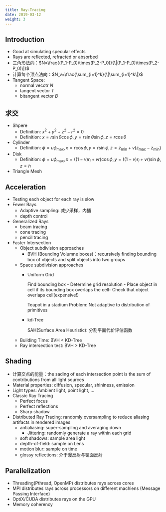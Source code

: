 ```yaml
---
title: Ray-Tracing
date: 2019-03-12
weight: 3
---
```


## Introduction

- Good at simulating specular effects
- Rays are reflected, refracted or absorbed
- 三角形法向：$N=\frac{(P_1-P_0)\times(P_2-P_0)}{\|(P_1-P_0)\times(P_2-P_0)\|}$
- 计算每个顶点法向：$N_v=\frac{\sum_{i=1}^k}{\|\sum_{i=1}^k\|}$
- Tangent Space:
  - normal vecotr $N$
  - tangent vector $T$
  - bitangent vector $B$

## 求交

- Shpere
  - Definition: $x^2+y^2+z^2-r^2=0$
  - Definition: $x=r\sin\theta\cos\phi,y=r\sin\theta\sin\phi,z=r\cos\theta$
- Cylinder
  - Definition: $\phi=u\phi_{\max},x=r\cos\phi,y=r\sin\phi,z=z_{\min}+v(z_{\max}-z_{\min})$
- Disk
  - Definition: $\phi=u\phi_{\max},x=((1-v)r_i+vr)\cos\phi,y=((1-v)r_i+vr)\sin\phi,z=h$
- Triangle Mesh

## Acceleration

- Testing each object for each ray is slow
- Fewer Rays
  - Adaptive sampling: 减少采样，内插
  - depth control
- Generalized Rays
  - beam tracing
  - cone tracing
  - pencil tracing
- Faster Intersection
  - Object subdivision approaches
    - BVH (Bounding Volumne boxes)：recursively finding bounding box of objects and split objects into two groups
  - Space subdivision approaches
    - Uniform Grid

      Find bounding box - Determine grid resolution - Place object in cell if its bounding box overlaps the cell- Check that object overlaps cell(expensive!)

      Teapot in a stadium Problem: Not adaptive to distribution of primitives

    - kd-Tree

      SAH(Surface Area Heuristic): 分割平面代价评估函数
  - Building Time: BVH < KD-Tree
  - Ray intersection test: BVH > KD-Tree

## Shading

- 计算交点的能量：the sading of each intersection point is the sum of contributions from all light sources
- Material properties: diffusion, specular, shininess, emission
- Light types: Ambient light, point light, ...
- Classic Ray Tracing
  - Perfect focus
  - Perfect reflections
  - Sharp shadow
- Distributed Ray Tracing: randomly oversampling to reduce aliasing artifacts in rendered images
  - antialiasing: super-sampling and averaging down
    - Jittering: randomly generate a ray within each grid
  - soft shadows: sample area light
  - depth-of-field: sample on Lens
  - motion blur: sample on time
  - glossy reflections: 介于漫反射与镜面反射

## Parallelization

- Threading(Pthread, OpenMP) distributes rays across cores
- MPI distributes rays across processors on different machiens (Message Passing Interface)
- OptiX/CUDA distributes rays on the GPU
- Memory coherency
